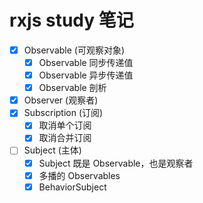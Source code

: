 # rxjs study 笔记


- [x] Observable (可观察对象)
  - [x] Observable 同步传递值
  - [x] Observable 异步传递值
  - [x] Observable 剖析
- [x] Observer (观察者)
- [x] Subscription (订阅)
  - [x] 取消单个订阅
  - [x] 取消合并订阅
- [ ] Subject (主体)
  - [x] Subject 既是 Observable，也是观察者
  - [x] 多播的 Observables
  - [x] BehaviorSubject

